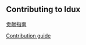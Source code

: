 ## Contributing to Idux

[贡献指南](https://github.com/IduxFE/components/blob/main/docs/contributing.zh.md)

[Contribution guide](https://github.com/IduxFE/components/blob/main/docs/contributing.en.md)
